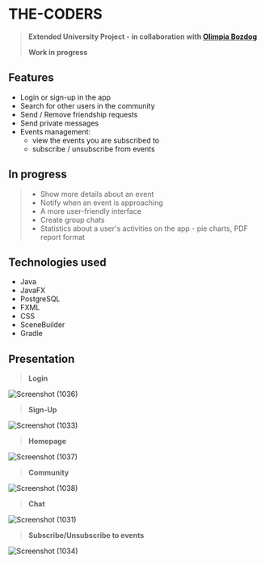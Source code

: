 # THE-CODERS
> **Extended University Project - in collaboration with [Olimpia Bozdog](https://github.com/olimpia20)**
> 
> **Work in progress**

## Features 
- Login or sign-up in the app
- Search for other users in the community
- Send / Remove friendship requests
- Send private messages
- Events management: 
     - view the events you are subscribed to
     - subscribe / unsubscribe from events

## In progress
> - Show more details about an event
> - Notify when an event is approaching
> - A more user-friendly interface
> - Create group chats
> - Statistics about a user's activities on the app - pie charts, PDF report format


## Technologies used
- Java
- JavaFX
- PostgreSQL
- FXML
- CSS
- SceneBuilder
- Gradle

## Presentation
> **Login**

![Screenshot (1036)](https://user-images.githubusercontent.com/100094242/162578414-9285fed5-ea4e-4941-aa9b-b4c2d835a6a5.png)

> **Sign-Up**

![Screenshot (1033)](https://user-images.githubusercontent.com/100094242/162578456-ece250b5-fbac-40e0-b647-759a45ad4dc6.png)

> **Homepage**

![Screenshot (1037)](https://user-images.githubusercontent.com/100094242/162578465-d5f303cb-bf2a-49a4-b7aa-020331f7dabc.png)

> **Community**

![Screenshot (1038)](https://user-images.githubusercontent.com/100094242/162578486-ad40e807-3aea-4f37-9c38-a7257251188b.png)

> **Chat**

![Screenshot (1031)](https://user-images.githubusercontent.com/100094242/162578612-cfd61c5d-50f5-4130-b1e0-1d2588ed8889.png)

> **Subscribe/Unsubscribe to events**

![Screenshot (1034)](https://user-images.githubusercontent.com/100094242/162578647-a00155a5-3040-4914-8838-e3ca62207516.png)

